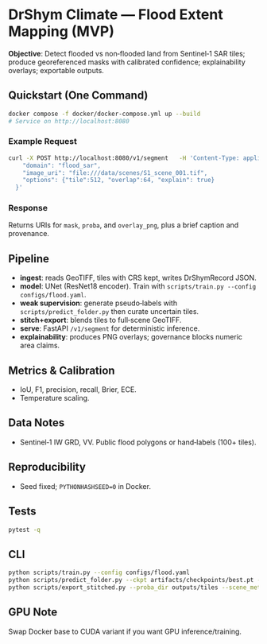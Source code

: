 # DrShym Climate — Flood Extent Mapping (MVP)

**Objective**: Detect flooded vs non‑flooded land from Sentinel‑1 SAR tiles; produce georeferenced masks with calibrated confidence; explainability overlays; exportable outputs.

## Quickstart (One Command)
```bash
docker compose -f docker/docker-compose.yml up --build
# Service on http://localhost:8080
```

### Example Request
```bash
curl -X POST http://localhost:8080/v1/segment   -H 'Content-Type: application/json'   -d '{
    "domain": "flood_sar",
    "image_uri": "file:///data/scenes/S1_scene_001.tif",
    "options": {"tile":512, "overlap":64, "explain": true}
  }'
```

### Response
Returns URIs for `mask`, `proba`, and `overlay_png`, plus a brief caption and provenance.

## Pipeline
- **ingest**: reads GeoTIFF, tiles with CRS kept, writes DrShymRecord JSON.
- **model**: UNet (ResNet18 encoder). Train with `scripts/train.py --config configs/flood.yaml`.
- **weak supervision**: generate pseudo‑labels with `scripts/predict_folder.py` then curate uncertain tiles.
- **stitch+export**: blends tiles to full‑scene GeoTIFF.
- **serve**: FastAPI `/v1/segment` for deterministic inference.
- **explainability**: produces PNG overlays; governance blocks numeric area claims.

## Metrics & Calibration
- IoU, F1, precision, recall, Brier, ECE.
- Temperature scaling.

## Data Notes
- Sentinel‑1 IW GRD, VV. Public flood polygons or hand‑labels (100+ tiles).

## Reproducibility
- Seed fixed; `PYTHONHASHSEED=0` in Docker.

## Tests
```bash
pytest -q
```

## CLI
```bash
python scripts/train.py --config configs/flood.yaml
python scripts/predict_folder.py --ckpt artifacts/checkpoints/best.pt --in data/tiles/test --out outputs/tiles
python scripts/export_stitched.py --proba_dir outputs/tiles --scene_meta data/scenes/meta.json --out outputs/scenes
```

## GPU Note
Swap Docker base to CUDA variant if you want GPU inference/training.
